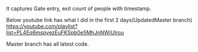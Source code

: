It captures Gate entry, exit count of people with timestamp.

Below youtube link has what I did in the first 2 days(UpdatedMaster branch)
https://youtube.com/playlist?list=PL4Eq6mspyezEuFKSpb0e5MhJnNWiUIrou

Master branch has all latest code.
